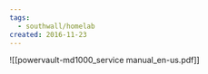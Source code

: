 ```yaml
---
tags:
  - southwall/homelab
created: 2016-11-23
---
```


![[powervault-md1000_service manual_en-us.pdf]]